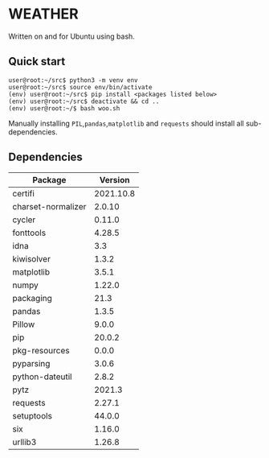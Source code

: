 # WEATHER

Written on and for Ubuntu using bash.

## Quick start
```console
user@root:~/src$ python3 -m venv env
user@root:~/src$ source env/bin/activate
(env) user@root:~/src$ pip install <packages listed below>
(env) user@root:~/src$ deactivate && cd ..
(env) user@root:~/$ bash woo.sh
```

Manually installing `PIL`,`pandas`,`matplotlib` and `requests` should install all sub-dependencies.

## Dependencies
|Package           |Version    |
|------------------|-----------|
|certifi           | 2021.10.8 |
|charset-normalizer| 2.0.10    |
|cycler            | 0.11.0    |
|fonttools         | 4.28.5    |
|idna              | 3.3       |
|kiwisolver        | 1.3.2     |
|matplotlib        | 3.5.1     |
|numpy             | 1.22.0    |
|packaging         | 21.3      |
|pandas            | 1.3.5     |
|Pillow            | 9.0.0     |
|pip               | 20.0.2    |
|pkg-resources     | 0.0.0     |
|pyparsing         | 3.0.6     |
|python-dateutil   | 2.8.2     |
|pytz              | 2021.3    |
|requests          | 2.27.1    |
|setuptools        | 44.0.0    |
|six               | 1.16.0    |
|urllib3           | 1.26.8    |
